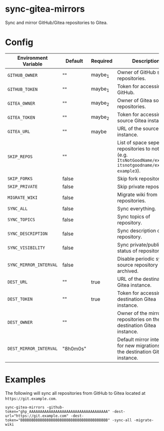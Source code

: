 # sync-gitea-mirrors

Sync and mirror GitHub/Gitea repositories to Gitea.

# Config

| Environment Variable   | Default  | Required          | Description                                                                                                         |
| ---------------------- | -------- | ----------------- | ------------------------------------------------------------------------------------------------------------------- |
| `GITHUB_OWNER`         | ""       | maybe<sub>1</sub> | Owner of GitHub source repositories.                                                                                |
| `GITHUB_TOKEN`         | ""       | maybe<sub>1</sub> | Token for accessing GitHub.                                                                                         |
| `GITEA_OWNER`          | ""       | maybe<sub>2</sub> | Owner of Gitea source repositories.                                                                                 |
| `GITEA_TOKEN`          | ""       | maybe<sub>2</sub> | Token for accessing the source Gitea instance.                                                                      |
| `GITEA_URL`            | ""       | maybe             | URL of the source Gitea instance.                                                                                   |
| `SKIP_REPOS`           | ""       |                   | List of space seperated repositories to not sync (e.g. `ItsNotGoodName/example1 itsnotgoodname/example2 example3`). |
| `SKIP_FORKS`           | false    |                   | Skip fork repositories.                                                                                             |
| `SKIP_PRIVATE`         | false    |                   | Skip private repositories.                                                                                          |
| `MIGRATE_WIKI`         | false    |                   | Migrate wiki from source repositories.                                                                              |
| `SYNC_ALL`             | false    |                   | Sync everything.                                                                                                    |
| `SYNC_TOPICS`          | false    |                   | Sync topics of repository.                                                                                          |
| `SYNC_DESCRIPTION`     | false    |                   | Sync description of repository.                                                                                     |
| `SYNC_VISIBILITY`      | false    |                   | Sync private/public status of repository.                                                                           |
| `SYNC_MIRROR_INTERVAL` | false    |                   | Disable periodic sync if source repository is archived.                                                             |
| `DEST_URL`             | ""       | true              | URL of the destination Gitea instance.                                                                              |
| `DEST_TOKEN`           | ""       | true              | Token for accessing the destination Gitea instance.                                                                 |
| `DEST_OWNER`           | ""       |                   | Owner of the mirrored repositories on the destination Gitea instance.                                               |
| `DEST_MIRROR_INTERVAL` | "8h0m0s" |                   | Default mirror interval for new migrations on the destination Gitea instance.                                       |

# Examples

The following will sync all repositories from GitHub to Gitea located at `https://git.example.com`.

```
sync-gitea-mirrors -github-token="ghp_AAAAAAAAAAAAAAAAAAAAAAAAAAAAAAAAAAAA" -dest-url="https://git.example.com" -dest-token="BBBBBBBBBBBBBBBBBBBBBBBBBBBBBBBBBBBBBBBB" -sync-all -migrate-wiki
```
